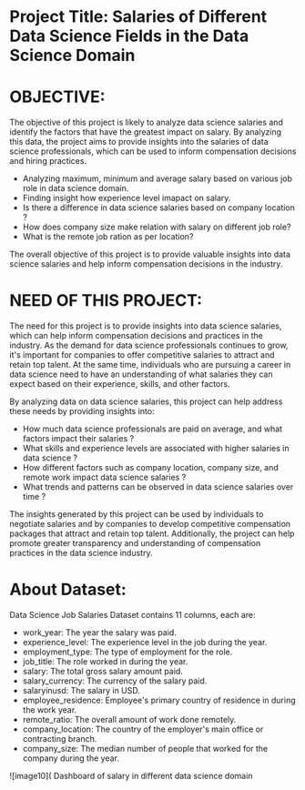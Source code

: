 # Project Title: Salaries of Different Data Science Fields in the Data Science Domain

# OBJECTIVE:

The objective of this project is likely to analyze data science salaries and identify the factors that have the greatest impact on salary. By analyzing this data, the project aims to provide insights into the salaries of data science professionals, which can be used to inform compensation decisions and hiring practices.

* Analyzing maximum, minimum and average salary based on various job role in data science domain.
* Finding insight how experience level imapact on salary.
* Is there a difference in data science salaries based on company location ?
* How does company size make relation with salary on different job role?
* What is the remote job ration as per location?

The overall objective of this project is to provide valuable insights into data science salaries and help inform compensation decisions in the industry.

# NEED OF THIS PROJECT:

The need for this project is to provide insights into data science salaries, which can help inform compensation decisions and practices in the industry. As the demand for data science professionals continues to grow, it's important for companies to offer competitive salaries to attract and retain top talent. At the same time, individuals who are pursuing a career in data science need to have an understanding of what salaries they can expect based on their experience, skills, and other factors.

By analyzing data on data science salaries, this project can help address these needs by providing insights into:

* How much data science professionals are paid on average, and what factors impact their salaries ?
* What skills and experience levels are associated with higher salaries in data science ?
* How different factors such as company location, company size, and remote work impact data science salaries ?
* What trends and patterns can be observed in data science salaries over time ?

The insights generated by this project can be used by individuals to negotiate salaries and by companies to develop competitive compensation packages that attract and retain top talent. Additionally, the project can help promote greater transparency and understanding of compensation practices in the data science industry.

# About Dataset:
Data Science Job Salaries Dataset contains 11 columns, each are:

* work_year: The year the salary was paid.
* experience_level: The experience level in the job during the year.
* employment_type: The type of employment for the role.
* job_title: The role worked in during the year.
* salary: The total gross salary amount paid.
* salary_currency: The currency of the salary paid.
* salaryinusd: The salary in USD.
* employee_residence: Employee's primary country of residence in during the work year.
* remote_ratio: The overall amount of work done remotely.
* company_location: The country of the employer's main office or contracting branch.
* company_size: The median number of people that worked for the company during the year.

![image10](								Dashboard of salary in different data science domain						
														
